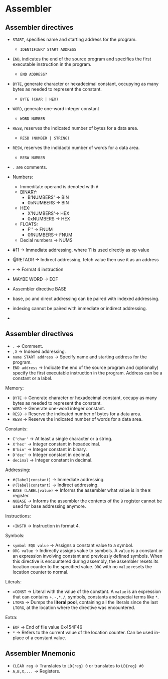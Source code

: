 # Assembler

## Assembler directives

- `START`, specifies name and starting address for the program.
    - `IDENTIFIER? START ADDRESS`
- `END`, indicates the end of the source program and specifies the first executable instruction in the program.
    - `END ADDRESS?`
- `BYTE`, generate character or hexadecimal constant, occupying as many bytes as needed to represent the constant.
    - `BYTE (CHAR | HEX)`
- `WORD`, generate one-word integer constant
    - `WORD NUMBER`
- `RESB`, reserves the indicated number of bytes for a data area.
    - `RESB (NUMBER | STRING)`
- `RESW`, reserves the indidactd number of words for a data area.
    - `RESW NUMBER`


- `.` are comments.

- Numbers:
    - Immeditate operand is denoted with `#`
    - BINARY:
        - B'NUMBERS' -> BIN 
        - 0bNUMBERS -> BIN
    - HEX:
        - X'NUMBERS'-> HEX
        - 0xNUMBERS -> HEX
    - FLOATS:
        - F'' -> FNUM
        - 0fNUMBERS-> FNUM
    - Decial numbers -> NUMS


- #11 -> Immediate addressing, where 11 is used directly as op value
- @RETADR -> Indirect addressing, fetch value then use it as an address
- `+` -> Format 4 instruction
- MAYBE WORD -> EOF
- Assembler directive BASE

- base, pc and direct addressing can be paired with indexed addressing.
- indexing cannot be paired with immediate or indirect addressing.
- 
 
## Assembler directives

- `.` -> Comment.
- `,X` -> Indexed addressing.
- `name START address` -> Specify name and starting address for the program.
- `END address` -> Indicate the end of the source program and (optionally) specify the first executable instruction in the program. Address can be a constant or a label.

Memory:
- `BYTE` -> Generate character or hexadecimal constant, occupy as many bytes as needed to represent the constant.
- `WORD` -> Generate one-word integer constant.
- `RESB` -> Reserve the indicated number of bytes for a data area.
- `RESW` -> Reserve the indicated number of words for a data area.

Constants:
- `C'char'` -> At least a single character or a string.
- `X'hex'` -> Integer constant in hexadecimal.
- `B'bin'` -> Integer constant in binary.
- `D'dec'` -> Integer constant in decimal.
- `decimal` -> Integer constant in decimal.

Addressing:
- `#(label|constant)` -> Immediate addressing.
- `@(label|constant)` -> Indirect addressing.
- `BASE (LABEL|value)` -> Informs the assembler what value is in the `B` register.
- `NOBASE` -> Informs the assembler the contents of the `B` register cannot be used for base addressing anymore.

Instructions:
- `+INSTR` -> Instruction in format 4.

Symbols:
- `symbol EQU value` -> Assigns a constant value to a symbol.
- `ORG value` -> Indirectly assigns value to symbols. A `value` is a constant or an expression involving constant and previously defined symbols. When this directive is encountered during assembly, the assembler resets its location counter to the specified value. `ORG` with no `value` resets the location counter to normal.

Literals:
- `=CONST` -> Literal with the value of the constant. A `value` is an expression that can contains `+,-,*,/`, symbols, constants and special terms like `*`.
- `LTORG` -> Dumps the **literal pool**, containing all the literals since the last `LTORG`, at the location where the directive was encountered.

Extra:
- `EOF` -> End of file value 0x454F46
- `*` -> Refers to the current value of the location counter. Can be used in-place of a constant value.

## Assembler Mnemonic

- `CLEAR reg` -> Translates to `LD{reg} 0` or translates to `LD{reg} #0`
- `A,B,X,...` -> Registers.
